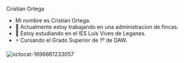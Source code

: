 Cristian Ortega

- Mi nombre es Cristian Ortega.
- 🔭 Actualmente estoy trabajando en una administracion de fincas.
- 🌱 Estoy estudiando en el IES Luis Vives de Leganes.
- ⚡ Cursando el Grado Superior de 1º de DAW.

![octocat-1696861233057](https://github.com/Cristianortegaa/Cristianortegaa/assets/146979141/02bf1ab9-503d-4665-b5d4-eb1111044189)

